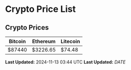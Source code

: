 # Crypto Price List

## Crypto Prices
| Bitcoin | Ethereum | Litecoin |
| ------- | -------- | -------- |
| $87440 | $3226.65 | $74.48 |
**Last Updated:** 2024-11-13 03:44 UTC
**Last Updated:** $DATE$
